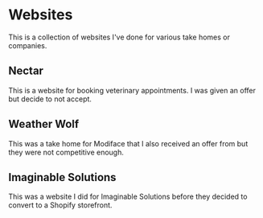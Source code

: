 # Websites

This is a collection of websites I've done for various take homes or companies.

## Nectar

This is a website for booking veterinary appointments. I was given an offer but decide to not accept.

## Weather Wolf

This was a take home for Modiface that I also received an offer from but they were not competitive enough.

## Imaginable Solutions

This was a website I did for Imaginable Solutions before they decided to convert to a Shopify storefront.
